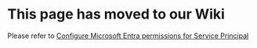 # This page has moved to our Wiki

Please refer to [Configure Microsoft Entra permissions for Service Principal](https://github.com/Azure/Enterprise-Scale/wiki/ALZ-Setup-aad-permissions)
